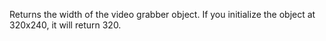 Returns the width of the video grabber object. If you initialize the object at 320x240, it will return 320.
